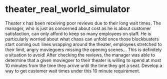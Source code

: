 # theater_real_world_simulator
Theater x has been receiving poor reviews due to their long wait times. The manager, who is just as concerned about cost as he is about customer satisfaction, can only afford to keep so many employees on staff. He is particularly worried about what chaos can unfold once those blockbusters start coming out: lines wrapping around the theater, employees stretched to their limit, angry moviegoers missing the opening scenes… This is definitely a situation to avoid! After checking the reviews, the manager was able to determine that a given moviegoer to their theater is willing to spend at most 10 minutes from the time they arrive until the time they get a seat. Develop a way to get customer wait times under this 10 minute requirement.
